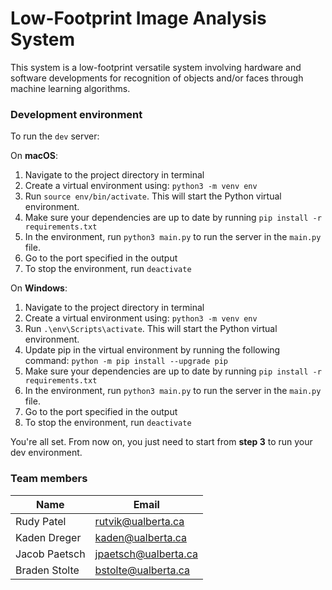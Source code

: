 # Low-Footprint Image Analysis System
This system is a low-footprint versatile system involving hardware and software developments for recognition of objects and/or faces through machine learning algorithms.

### Development environment
To run the `dev` server:

On **macOS**:
1. Navigate to the project directory in terminal
2. Create a virtual environment using: `python3 -m venv env`
3. Run `source env/bin/activate`. This will start the Python virtual environment.
4. Make sure your dependencies are up to date by running `pip install -r requirements.txt`
5. In the environment, run `python3 main.py` to run the server in the `main.py` file.
6. Go to the port specified in the output
7. To stop the environment, run `deactivate`

On **Windows**:
1. Navigate to the project directory in terminal
2. Create a virtual environment using: `python3 -m venv env`
3. Run `.\env\Scripts\activate`. This will start the Python virtual environment.
4. Update pip in the virtual environment by running the following command: `python -m pip install --upgrade pip`
5. Make sure your dependencies are up to date by running `pip install -r requirements.txt`
6. In the environment, run `python3 main.py` to run the server in the `main.py` file.
7. Go to the port specified in the output
8. To stop the environment, run `deactivate`

You're all set. From now on, you just need to start from **step 3** to run your dev environment.

### Team members
| Name | Email  |
|---|---|
|  Rudy Patel | rutvik@ualberta.ca |
|  Kaden Dreger | kaden@ualberta.ca |
|  Jacob Paetsch | jpaetsch@ualberta.ca |
|  Braden Stolte | bstolte@ualberta.ca |
